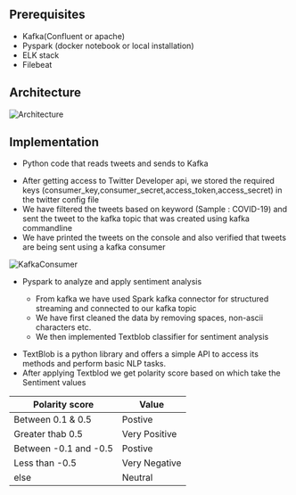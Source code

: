## Prerequisites

* Kafka(Confluent or apache)
* Pyspark (docker notebook or local installation)
* ELK stack
* Filebeat

## Architecture

![Architecture](https://user-images.githubusercontent.com/82575873/114900828-da6b8e00-9e31-11eb-946e-7d7e683bb7f3.png)

## Implementation

* Python code that reads tweets and sends to Kafka
 
 - After getting access to Twitter Developer api, we stored the required keys (consumer_key,consumer_secret,access_token,access_secret) in the twitter config file
 - We have filtered the tweets based on keyword (Sample : COVID-19) and sent the tweet to the kafka topic that was created using kafka commandline
 - We have printed the tweets on the console and also verified that tweets are being sent using a kafka consumer

![KafkaConsumer](https://user-images.githubusercontent.com/82575873/114902237-3e428680-9e33-11eb-8abd-75ce059ae291.JPG)

* Pyspark to analyze and apply sentiment analysis

  * From kafka we have used Spark kafka connector for structured streaming and connected to our kafka topic
  * We have first cleaned the data by removing spaces, non-ascii characters etc.
  * We then implemented Textblob classifier for sentiment analysis
- TextBlob is a python library and offers a simple API to access its methods and perform basic NLP tasks. 
- After applying Textblod we get polarity score based on which take the Sentiment values

Polarity score  | Value
------------- | -------------
Between 0.1 & 0.5   |  Postive
Greater thab 0.5          | Very Positive
Between -0.1 and -0.5 |  Postive
Less than -0.5        | Very Negative
else          |  Neutral



